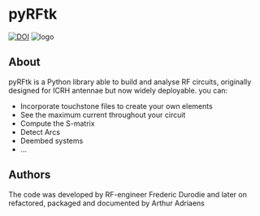 # pyRFtk
[![DOI](https://zenodo.org/badge/702980029.svg)](https://zenodo.org/doi/10.5281/zenodo.10391750)
![logo](logo.png)
## About

pyRFtk is a Python library able to build and analyse RF circuits, originally designed for ICRH antennae but now widely deployable.
you can:
- Incorporate touchstone files to create your own elements
- See the maximum current throughout your circuit
- Compute the S-matrix
- Detect Arcs
- Deembed systems
- ...

## Authors
The code was developed by RF-engineer Frederic Durodie and later
on refactored, packaged and documented by Arthur Adriaens
